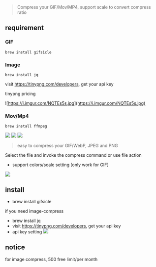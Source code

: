 > Compress your GIF/Mov/MP4, support scale to convert compress ratio


## requirement

### GIF

`brew install gifsicle`


### Image

`brew install jq`

visit https://tinypng.com/developers, get your api key

tinypng pricing

![https://i.imgur.com/NQTEs5s.jpg](https://i.imgur.com/NQTEs5s.jpg)

### Mov/Mp4

`brew install ffmpeg`



![](https://img.shields.io/badge/version-v3.0-green?style=for-the-badge)
[![](https://img.shields.io/badge/download-click-blue?style=for-the-badge)](https://github.com/kamalyes/alfred-workflows/raw/master/compress-gif/Compress.alfredworkflow)
[![](https://img.shields.io/badge/plist-link-important?style=for-the-badge)](https://raw.githubusercontent.com/kamalyes/alfred-workflows/master/compress-gif/src/info.plist)



<!-- more -->
> easy to compress your GIF/WebP, JPEG and PNG


Select the file and invoke the compress command or use file action

- support colors/scale setting [only work for GIF]

![](./screenshot.gif)

## install

- brew install gifsicle

if you need image-compress

- brew install jq
- visit https://tinypng.com/developers, get your api key
- api key setting
  ![](./screenshot_2.jpeg)

## notice
for image compress, 500 free limit/per month

